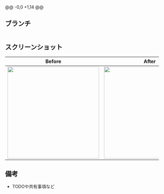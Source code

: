 @@ -0,0 +1,14 @@
## ブランチ
```swift

```

## スクリーンショット
| Before | After |
| -------- | --------|
| <img src="" width="300" />  | <img src="" width="300" />

## 備考
- TODOや共有事項など
